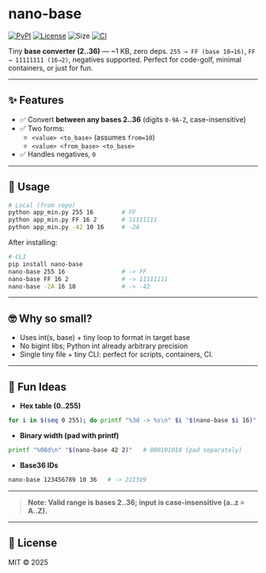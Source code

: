 # nano-base
[![PyPI](https://img.shields.io/pypi/v/nano-base.svg?color=blue)](https://pypi.org/project/nano-base/)
[![License](https://img.shields.io/badge/license-MIT-green.svg)](LICENSE)
![Size](https://img.shields.io/badge/size-~1KB-lightgrey.svg)
[![CI](https://github.com/ozgunlu/nano-base/actions/workflows/ci.yml/badge.svg)](https://github.com/ozgunlu/nano-base/actions)

Tiny **base converter (2..36)** — ~1 KB, zero deps.
`255 → FF (base 10→16)`, `FF → 11111111 (16→2)`, negatives supported. Perfect for code-golf, minimal containers, or just for fun.

---

## ✨ Features
- ✅ Convert **between any bases 2..36** (digits `0-9A-Z`, case-insensitive)
- ✅ Two forms:
  - `<value> <to_base>` (assumes `from=10`)
  - `<value> <from_base> <to_base>`
- ✅ Handles negatives, `0`

---

## 🚀 Usage
```bash
# Local (from repo)
python app_min.py 255 16        # FF
python app_min.py FF 16 2       # 11111111
python app_min.py -42 10 16     # -2A
```

After installing:

```bash
# CLI
pip install nano-base
nano-base 255 16                # -> FF
nano-base FF 16 2               # -> 11111111
nano-base -2A 16 10             # -> -42
```

---

## 🤓 Why so small?

- Uses int(s, base) + tiny loop to format in target base
- No bigint libs; Python int already arbitrary precision
- Single tiny file + tiny CLI: perfect for scripts, containers, CI.

---

## 🎉 Fun Ideas

- **Hex table (0..255)**
```bash
for i in $(seq 0 255); do printf "%3d -> %s\n" $i "$(nano-base $i 16)"; done
```
- **Binary width (pad with printf)**
```bash
printf "%08d\n" "$(nano-base 42 2)"   # 000101010 (pad separately)
```
- **Base36 IDs**
```bash
nano-base 123456789 10 36   # -> 21I3V9
```

---

> **Note: Valid range is bases 2..36; input is case-insensitive (a..z ≡ A..Z).**

---

## 📜 License

MIT © 2025


